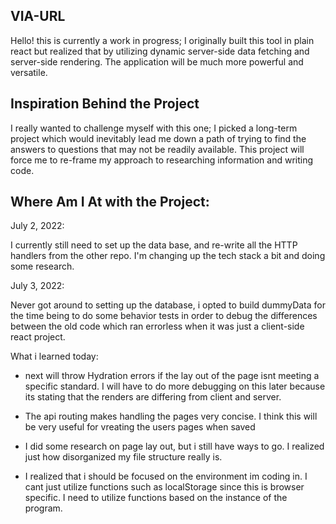 ## VIA-URL

Hello! this is currently a work in progress; I originally built this tool in plain react but realized that by utilizing dynamic server-side data fetching and server-side rendering. The application will be much more powerful and versatile.

## Inspiration Behind the Project

I really wanted to challenge myself with this one; I picked a long-term project which would inevitably lead me down a path of trying to find the answers to questions that may not be readily available. This project will force me to re-frame my approach to researching information and writing code.

## Where Am I At with the Project:

July 2, 2022:

I currently still need to set up the data base, and re-write all the HTTP handlers from the other repo. I'm changing up the tech stack a bit and doing some research.

July 3, 2022:

Never got around to setting up the database, i opted to build dummyData for the time being to do some behavior tests in order to debug the differences between the old code which ran errorless when it was just a client-side react project.

What i learned today:

- next will throw Hydration errors if the lay out of the page isnt meeting a specific standard. I will have to do more debugging on this later because its stating that the renders are differing from client and server.

- The api routing makes handling the pages very concise. I think this will be very useful for vreating the users pages when saved

- I did some research on page lay out, but i still have ways to go. I realized just how disorganized my file structure really is.

- I realized that i should be focused on the environment im coding in. I cant just utilize functions such as localStorage since this is browser specific. I need to utilize functions based on the instance of the program.
